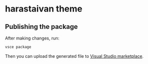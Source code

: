 # harastaivan theme

## Publishing the package

After making changes, run:

```bash
vsce package
```

Then you can upload the generated file to [Visual Studio marketplace](https://marketplace.visualstudio.com/manage).
